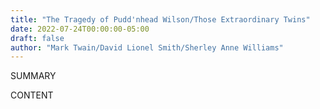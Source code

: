 ```yaml
---
title: "The Tragedy of Pudd'nhead Wilson/Those Extraordinary Twins"
date: 2022-07-24T00:00:00-05:00
draft: false
author: "Mark Twain/David Lionel Smith/Sherley Anne Williams"
---
```


SUMMARY

<!--more-->

CONTENT